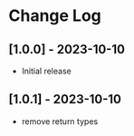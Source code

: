# Change Log

## [1.0.0] - 2023-10-10

 - Initial release

## [1.0.1] - 2023-10-10

 - remove return types